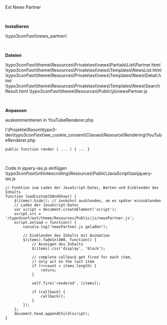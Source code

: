 Ext News Partner

&nbsp;

**Installieren**

\typo3conf\ext\news_partner\

&nbsp;

**Dateien**

\typo3conf\ext\theme\Resources\Private\ext\news\Partials\List\Partner.html
\typo3conf\ext\theme\Resources\Private\ext\news\Templates\NewsList.html
\typo3conf\ext\theme\Resources\Private\ext\news\Templates\News\Detail.html
\typo3conf\ext\theme\Resources\Private\ext\news\Templates\News\SearchResult.html
\typo3conf\ext\theme\Resources\Public\js\newsPartner.js

&nbsp;

**Anpassen**

auskommentieren in YouTubeRenderer.php

I:\Projekte\Rooom\typo3-dev\typo3conf\ext\we_cookie_consent\Classes\Resource\Rendering\YouTubeRenderer.php

```
public function render ( ... ) { ... }
```

&nbsp;

Code in jquery-ias.js einfügen
\typo3conf\ext\infinitescrolling\Resources\Public\JavaScript\Ias\jquery-ias.js

```
// Funktion zum Laden der JavaScript-Datei, Warten und Einblenden des Inhalts
function loadCustomJSAndShow() {
    $(items).hide(); // zunächst ausblenden, um es später einzublenden
    // Laden der JavaScript-Datei
    var script = document.createElement('script');
    script.src = '/typo3conf/ext/theme/Resources/Public/js/newsPartner.js';
    script.onload = function() {
        console.log("newsPartner.js geladen");
        
        // Einblenden des Inhalts mit Animation
        $(items).fadeIn(400, function() {
            // Anzeigen des Inhalts
            $(items).css('display', 'block');

            // complete callback get fired for each item,
            // only act on the last item
            if (++count < items.length) {
                return;
            }

            self.fire('rendered', [items]);

            if (callback) {
                callback();
            }
        });
    };
    document.head.appendChild(script);
}
```

